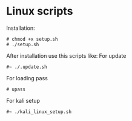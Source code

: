 # Linux scripts

Installation:

```
# chmod +x setup.sh
# ./setup.sh
```

After installation use this scripts like:
For update

```
#~ ./.update.sh
```

For loading pass

```
# upass
```

For kali setup

```
#~ ./kali_linux_setup.sh
```
